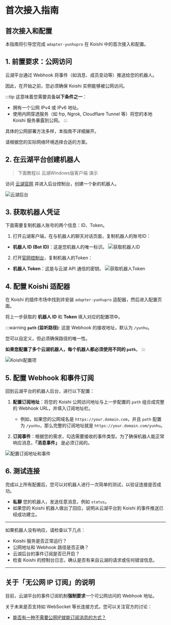 # 首次接入指南

## 首次接入和配置

本指南将引导您完成 `adapter-yunhupro` 在 Koishi 中的首次接入和配置。

## 1. 前置要求：公网访问

云湖平台通过 Webhook 将事件（如消息、成员变动等）推送给您的机器人。

因此，在开始之前，您必须确保 Koishi 实例能够被公网访问。

:::tip
这意味着您需要具备**以下条件之一**：

*   拥有一个公网 IPv4 或 IPv6 地址。
*   使用内网穿透服务（如 frp, Ngrok, Cloudflare Tunnel 等）将您的本地 Koishi 服务暴露到公网。
:::

具体的公网部署方法多样，本指南不详细展开。

请根据您的实际网络环境选择合适的方案。

## 2. 在云湖平台创建机器人

> 下面教程以 云湖Windows版客户端 演示

访问 [云湖官网](https://www.yhchat.com/) 并进入后台控制台，创建一个新的机器人。

![云湖后台](./../../public/assets/058e81af-eabf-44a8-9227-f023afd69711.png)

## 3. 获取机器人凭证

下面需要复制机器人账号的两个信息：ID、Token。

1. 打开云湖客户端，在与机器人的聊天对话页面，复制机器人的账号ID：

*   **机器人 ID (Bot ID)**：这是您机器人的唯一标识。
    ![获取机器人ID](./../../public/assets/e2868162-f2e9-4142-a1b4-b6a7b676e28f.png)

2. 打开[官网控制台](https://www.yhchat.com/control)，复制机器人的Token：

*   **机器人 Token**：这是与云湖 API 通信的密钥。
    ![获取机器人Token](./../../public/assets/dee633e3-6d9b-4e5d-9438-a8c2c8501647.png)

## 4. 配置 Koishi 适配器

在 Koishi 的插件市场中找到并安装 `adapter-yunhupro` 适配器，然后进入配置页面。

将上一步获取的 **机器人 ID** 和 **Token** 填入对应的配置项中。

:::warning
**`path` (监听路径)**: 这是 Webhook 的接收地址，默认为 `/yunhu`。

您可以自定义，但必须确保路径的唯一性。

**如果您配置了多个云湖机器人，每个机器人都必须使用不同的 `path`**。
:::

![Koishi配置项](./../../public/assets/b9b1f3af-cb0c-4401-a20c-97bb5af4ee3c.png)

## 5. 配置 Webhook 和事件订阅

回到云湖平台的机器人后台，进行以下配置：

1.  **配置订阅地址**：将您的 Koishi 公网访问地址与上一步配置的 `path` 组合成完整的 Webhook URL，并填入订阅地址栏。
    *   例如，如果您的公网域名是 `https://your.domain.com`，并且 `path` 配置为 `/yunhu`，那么完整的订阅地址就是 `https://your.domain.com/yunhu`。

2.  **订阅事件**：根据您的需求，勾选需要接收的事件类型。为了确保机器人能正常响应消息，**「消息事件」** 是必须订阅的。

![配置订阅地址和事件](./../../public/assets/495cb157-5c28-4837-b736-40982172dd44.png)

## 6. 测试连接

完成以上所有配置后，您可以对机器人进行一次简单的测试，以验证连接是否成功。

*   **私聊** 您的机器人，发送任意消息，例如 `status`。
*   如果您的 Koishi 机器人做出了回应，说明从云湖平台到 Koishi 的事件推送已经成功建立。

---

如果机器人没有响应，请检查以下几点：

*   Koishi 服务是否正常运行？
*   公网地址和 Webhook 路径是否正确？
*   云湖后台的事件订阅是否已开启？
*   检查 Koishi 的控制台日志，确认是否有来自云湖的请求或任何错误信息。

---

## 关于「无公网 IP 订阅」的说明

目前，云湖平台的事件订阅机制**强制要求**一个可公网访问的 Webhook 地址。

关于未来是否支持如 WebSocket 等长连接方式，您可以关注官方的讨论：

*   [能否有一种不需要公网IP就能订阅消息的方式？](https://github.com/yhchat/bot-go-sdk/issues/1)
